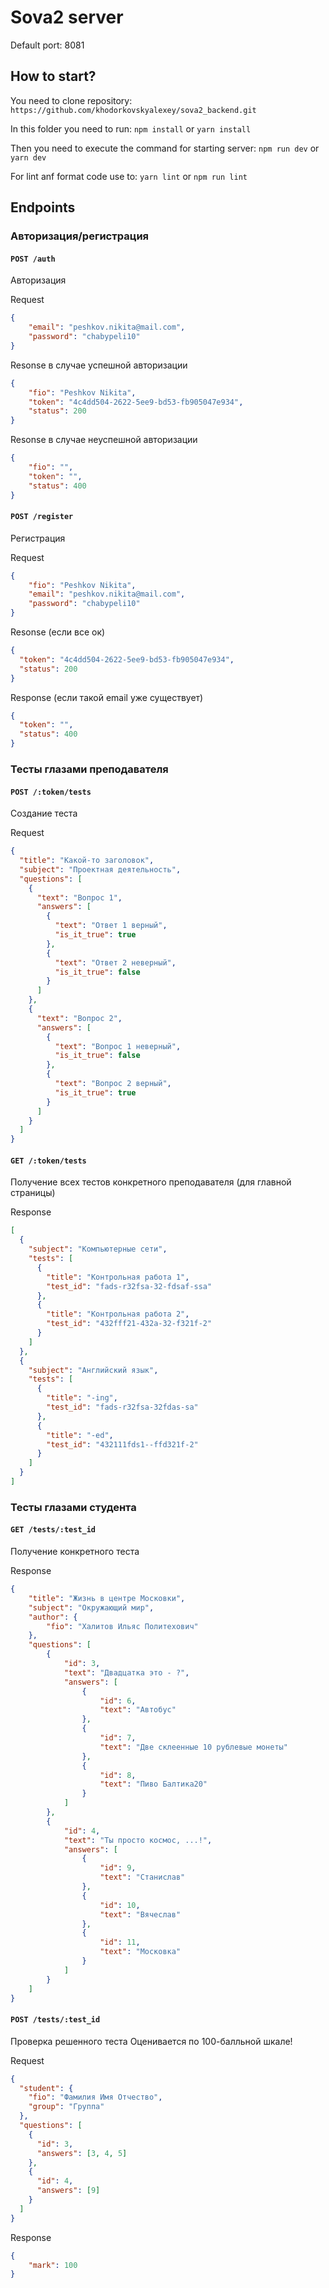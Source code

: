 # Sova2 server

Default port: 8081

## How to start?

You need to clone repository:
`https://github.com/khodorkovskyalexey/sova2_backend.git`

In this folder you need to run:
`npm install`
or
`yarn install`

Then you need to execute the command for starting server:
`npm run dev`
or
`yarn dev`

For lint anf format code use to:
`yarn lint`
or
`npm run lint`

## Endpoints

### Авторизация/регистрация

#### `POST /auth`
Авторизация

Request
```json
{
	"email": "peshkov.nikita@mail.com",
	"password": "chabypeli10"
}
```

Resonse в случае успешной авторизации
```json
{
	"fio": "Peshkov Nikita",
	"token": "4c4dd504-2622-5ee9-bd53-fb905047e934",
	"status": 200
}
```

Resonse в случае неуспешной авторизации
```json
{
	"fio": "",
	"token": "",
	"status": 400
}
```

#### `POST /register`
Регистрация

Request
```json
{
	"fio": "Peshkov Nikita",
	"email": "peshkov.nikita@mail.com",
	"password": "chabypeli10"
}
```

Resonse (если все ок)
```json
{
  "token": "4c4dd504-2622-5ee9-bd53-fb905047e934",
  "status": 200
}
```
Response (если такой email уже существует)
```json
{
  "token": "",
  "status": 400
}
```

### Тесты глазами преподавателя

#### `POST /:token/tests`
Создание теста

Request
```json
{
  "title": "Какой-то заголовок",
  "subject": "Проектная деятельность",
  "questions": [
    {
      "text": "Вопрос 1",
      "answers": [
        {
          "text": "Ответ 1 верный",
          "is_it_true": true
        },
        {
          "text": "Ответ 2 неверный",
          "is_it_true": false
        }
      ]
    },
    {
      "text": "Вопрос 2",
      "answers": [
        {
          "text": "Вопрос 1 неверный",
          "is_it_true": false
        },
        {
          "text": "Вопрос 2 верный",
          "is_it_true": true
        }
      ]
    }
  ]
}
```

#### `GET /:token/tests`
Получение всех тестов конкретного преподавателя (для главной страницы)

Response
```json
[
  {
    "subject": "Компьютерные сети",
    "tests": [
      {
        "title": "Контрольная работа 1",
        "test_id": "fads-r32fsa-32-fdsaf-ssa"
      },
      {
        "title": "Контрольная работа 2",
        "test_id": "432fff21-432a-32-f321f-2"
      }
    ]
  },
  {
    "subject": "Английский язык",
    "tests": [
      {
        "title": "-ing",
        "test_id": "fads-r32fsa-32fdas-sa"
      },
      {
        "title": "-ed",
        "test_id": "432111fds1--ffd321f-2"
      }
    ]
  }
]
```

### Тесты глазами студента

#### `GET /tests/:test_id`
Получение конкретного теста

Response
```json
{
    "title": "Жизнь в центре Московки",
    "subject": "Окружающий мир",
    "author": {
        "fio": "Халитов Ильяс Политехович"
    },
    "questions": [
        {
            "id": 3,
            "text": "Двадцатка это - ?",
            "answers": [
                {
                    "id": 6,
                    "text": "Автобус"
                },
                {
                    "id": 7,
                    "text": "Две склеенные 10 рублевые монеты"
                },
                {
                    "id": 8,
                    "text": "Пиво Балтика20"
                }
            ]
        },
        {
            "id": 4,
            "text": "Ты просто космос, ...!",
            "answers": [
                {
                    "id": 9,
                    "text": "Станислав"
                },
                {
                    "id": 10,
                    "text": "Вячеслав"
                },
                {
                    "id": 11,
                    "text": "Московка"
                }
            ]
        }
    ]
}
```

#### `POST /tests/:test_id`
Проверка решенного теста
Оценивается по 100-балльной шкале!

Request
```json
{
  "student": {
    "fio": "Фамилия Имя Отчество",
    "group": "Группа"
  },
  "questions": [
    {
      "id": 3,
      "answers": [3, 4, 5]
    },
    {
      "id": 4,
      "answers": [9]
    }
  ]
}
```

Response
```json
{
    "mark": 100
}
```
